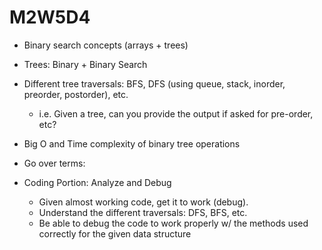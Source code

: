 # M2W5D4

- Binary search concepts (arrays + trees)
- Trees: Binary + Binary Search
- Different tree traversals: BFS, DFS (using queue, stack, inorder, preorder, postorder), etc.
  - i.e. Given a tree, can you provide the output if asked for pre-order, etc?
- Big O and Time complexity of binary tree operations
- Go over terms:

- Coding Portion: Analyze and Debug
  - Given almost working code, get it to work (debug).
  - Understand the different traversals: DFS, BFS, etc.
  - Be able to debug the code to work properly w/ the methods used correctly for the given data structure
